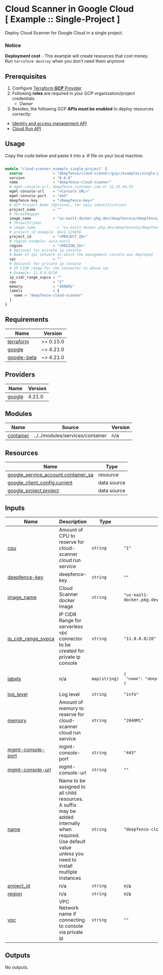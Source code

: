 # Cloud Scanner in Google Cloud<br/>[ Example :: Single-Project ] 

Deploy Cloud Scanner for Google Cloud in a single project.<br/>

### Notice
**Deployment cost** - This example will create resources that cost money.<br/>Run `terraform destroy` when you don't need them anymore

## Prerequisites

1. Configure [Terraform **GCP** Provider](https://registry.terraform.io/providers/hashicorp/google/latest/docs)
2. Following **roles** are required in your GCP organization/project credentials
   * _Owner_
3. Besides, the following GCP **APIs must be enabled** to deploy resources correctly:

* [Identity and access management API](https://console.cloud.google.com/marketplace/product/google/iam.googleapis.com)
* [Cloud Run API](https://console.cloud.google.com/marketplace/product/google/run.googleapis.com)

## Usage
Copy the code below and paste it into a .tf file on your local machine.

```terraform

module "cloud-scanner_example_single-project" {
  source              = "deepfence/cloud-scanner/gcp//examples/single-project"
  version             = "0.6.0"
  name                = "deepfence-cloud-scanner"
  # mgmt-console-url: deepfence.customer.com or 22.33.44.55
  mgmt-console-url    = "<Console URL>"
  mgmt-console-port   = "443"
  deepfence-key       = "<Deepfence-key>"
  # GCP Project Name (Optional, for easy identification)
  project_name        = ""
  # ThreatMapper
  image_name          = "us-east1-docker.pkg.dev/deepfenceio/deepfence/cloud_scanner_ce:2.3.0"
  # ThreatStryker
  # image_name          = "us-east1-docker.pkg.dev/deepfenceio/deepfence/cloud_scanner:2.3.0"
  # project_id example: dev1-123456
  project_id          = "<PROJECT_ID>"
  # region example: asia-east1
  region              = "<REGION_ID>"
  # Optional for private ip console
  # Name of vpc network in which the management console was deployed
  vpc                 = ""
  # Optional for private ip console
  # IP CIDR range for the connector to above vpc
  # Example: 11.0.0.0/28
  ip_cidr_range_svpca = ""
  cpu                 = "2"
  memory              = "4096Mi"
  labels              = {
    name = "deepfence-cloud-scanner"
  }
}
```

## Requirements

| Name | Version |
|------|---------|
| <a name="requirement_terraform"></a> [terraform](#requirement\_terraform) | >= 0.15.0 |
| <a name="requirement_google"></a> [google](#requirement\_google) | ~> 4.21.0 |
| <a name="requirement_google-beta"></a> [google-beta](#requirement\_google-beta) | ~> 4.21.0 |

## Providers

| Name | Version |
|------|---------|
| <a name="provider_google"></a> [google](#provider\_google) | 4.21.0 |

## Modules

| Name | Source | Version |
|------|--------|---------|
| <a name="module_container"></a> [container](#module\_container) | ../../modules/services/container | n/a |

## Resources

| Name | Type |
|------|------|
| [google_service_account.container_sa](https://registry.terraform.io/providers/hashicorp/google/latest/docs/resources/service_account) | resource |
| [google_client_config.current](https://registry.terraform.io/providers/hashicorp/google/latest/docs/data-sources/client_config) | data source |
| [google_project.project](https://registry.terraform.io/providers/hashicorp/google/latest/docs/data-sources/project) | data source |

## Inputs

| Name | Description | Type | Default | Required |
|------|-------------|------|---------|:--------:|
| <a name="input_cpu"></a> [cpu](#input\_cpu) | Amount of CPU to reserve for cloud-scanner cloud run service | `string` | `"1"` | no |
| <a name="input_deepfence-key"></a> [deepfence-key](#input\_deepfence-key) | deepfence-key | `string` | `""` | no |
| <a name="input_image_name"></a> [image\_name](#input\_image\_name) | Cloud Scanner docker image | `string` | `"us-east1-docker.pkg.dev/deepfenceio/deepfence/cloud_scanner_ce:2.3.0"` | no |
| <a name="input_ip_cidr_range_svpca"></a> [ip\_cidr\_range\_svpca](#input\_ip\_cidr\_range\_svpca) | IP CIDR Range for serverless vpc connector to be created for private ip console | `string` | `"11.0.0.0/28"` | no |
| <a name="input_labels"></a> [labels](#input\_labels) | n/a | `map(string)` | <pre>{<br>  "name": "deepfence-cloud-scanner"<br>}</pre> | no |
| <a name="input_log_level"></a> [log\_level](#input\_log\_level) | Log level | `string` | `"info"` | no |
| <a name="input_memory"></a> [memory](#input\_memory) | Amount of memory to reserve for cloud-scanner cloud run service | `string` | `"2048Mi"` | no |
| <a name="input_mgmt-console-port"></a> [mgmt-console-port](#input\_mgmt-console-port) | mgmt-console-port | `string` | `"443"` | no |
| <a name="input_mgmt-console-url"></a> [mgmt-console-url](#input\_mgmt-console-url) | mgmt-console-url | `string` | `""` | no |
| <a name="input_name"></a> [name](#input\_name) | Name to be assigned to all child resources. A suffix may be added internally when required. Use default value unless you need to install multiple instances | `string` | `"deepfence-cloud-scanner"` | no |
| <a name="input_project_id"></a> [project\_id](#input\_project\_id) | n/a | `string` | n/a | yes |
| <a name="input_region"></a> [region](#input\_region) | n/a | `string` | n/a | yes |
| <a name="input_vpc"></a> [vpc](#input\_vpc) | VPC Network name if connecting to console via private ip | `string` | `""` | no |

## Outputs

No outputs.

